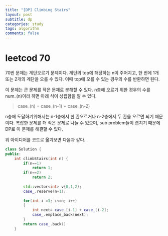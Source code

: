 ```yaml
---
title: "[DP] Climbing Stairs"
layout: post
subtitle: dp
categories: study
tags: algorithm
comments: false
---
```

# leetcod 70
70번 문제는 계단오르기 문제이다. 계단의 top에 해당하는 n이 주어지고, 한 번에 1개 또는 2개의 계단을 오를 수 있다. 이때 top에 오를 수 있는 경우의 수를 반환하면 된다.

이 문제는 큰 문제를 작은 문제로 분해할 수 있다. n층에 오르기 위한 경우의 수를 num_(n)이라 하면 아래 식이 성립함을 알 수 있다.
> case_(n) = case_(n-1) + case_(n-2)

n층에 도달하기위해서는 n-1층에서 한 칸오르거나 n-2층에서 두 칸을 오르면 되기 때문이다. 복잡한 문제를 더 작은 문제로 나눌 수 있으며, sub problem들이 겹치기 때문에 DP로 이 문제를 해결할 수 있다.

위 아이디어를 코드로 옮겨보면 다음과 같다.

```c++
class Solution {
public:
    int climbStairs(int n) {
        if(n==1)
            return 1;
        if(n==2)
            return 2;
        
        std::vector<int> v{0,1,2};
        case_.reserve(n+1);
        
        for(int i =3; i<=n; i++)
        {
            int next= case_[i-1] + case_[i-2];
            case_.emplace_back(next);
        }
        return case_.back()
    }

```